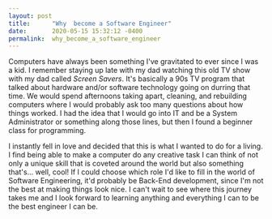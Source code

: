 ```yaml
---
layout: post
title:      "Why  become a Software Engineer"
date:       2020-05-15 15:32:12 -0400
permalink:  why_become_a_software_engineer
---
```




Computers have always been something I've gravitated to ever since I was a kid. I remember staying up late with my dad watching this old TV show with my dad called *Screen Savers*. It's basically a 90s TV program that talked about hardware and/or software technology going on durring that time. We would spend afternoons taking apart, cleaning, and rebuilding computers where I would probably ask too many questions about how things worked. I had the idea that I would go into IT and be a System Administrator or something along those lines, but then I found a beginner class for programming. 

I instantly fell in love and decided that this is what I wanted to do for a living.  I find being able to make a computer do any creative task I can think of not only a unique skill that is coveted around the world but also something that's... well, cool! If I could choose which role I'd like to fill in the world of Software Engineering, it'd probably be Back-End development, since I'm not the best at making things look nice. I can't wait to see where this journey takes me and I look forward to learning anything and everything I can to be the best engineer I can be. 
